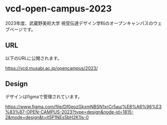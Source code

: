 # vcd-open-campus-2023

2023年度、武蔵野美術大学 視覚伝達デザイン学科のオープンキャンパスのウェブページです。

## URL

以下のURLに公開されます。

https://vcd.musabi.ac.jp/opencampus/2023/

## Design

デザインはfigmaで管理されています。

https://www.figma.com/file/Df0eozGkxmNBSN1xrCr5au/%E8%A6%96%E3%83%87-OPEN-CAMPUS-2023?type=design&node-id=1815-2&mode=design&t=jt5P1NEs5bH2K1Is-0
